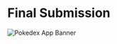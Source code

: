# Final Submission
![Pokedex App Banner](https://user-images.githubusercontent.com/61121146/208208716-099d0458-2555-44c9-9731-78ffd903b999.png)
